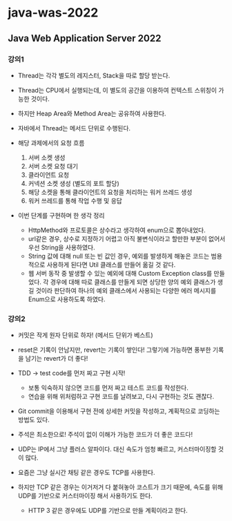 # java-was-2022

## Java Web Application Server 2022

### 강의1
* Thread는 각각 별도의 레지스터, Stack을 따로 할당 받는다.

* Thread는 CPU에서 실행되는데, 이 별도의 공간을 이용하여 컨텍스트 스위칭이 가능한 것이다.

* 하지만 Heap Area와 Method Area는 공유하여 사용한다.

* 자바에서 Thread는 메서드 단위로 수행된다.

* 해당 과제에서의 요청 흐름 
  1. 서버 소켓 생성
  2. 서버 소켓 요청 대기
  3. 클라이언트 요청
  4. 커넥션 소켓 생성 (별도의 포트 할당)
  5. 해당 소켓을 통해 클라이언트의 요청을 처리하는 워커 쓰레드 생성
  6. 워커 쓰레드를 통해 작업 수행 및 응답

* 이번 단계를 구현하며 한 생각 정리
  * HttpMethod와 프로토콜은 상수라고 생각하여 enum으로 뽑아내었다.
  * url같은 경우, 상수로 지정하기 어렵고 아직 불변식이라고 할만한 부분이 없어서 우선 String을 사용하였다.
  * String 값에 대해 null 또는 빈 값인 경우, 예외를 발생하게 해놓은 코드는 범용적으로 사용하게 된다면 Util 클래스를 만들어 옮길 것 같다.
  * 웹 서버 동작 중 발생할 수 있는 예외에 대해 Custom Exception class를 만들었다. 각 경우에 대해 따로 클래스를 만들게 되면 상당한 양의 예외 클래스가 생길 것이라 판단하여 하나의 예외 클래스에서 사용되는 다양한 에러 메시지를 Enum으로 사용하도록 하였다.

### 강의2
* 커밋은 작게 원자 단위로 하자! (메서드 단위가 베스트)

* reset은 기록이 안남지만, revert는 기록이 쌓인다! 그렇기에 가능하면 풍부한 기록을 남기는 revert가 더 좋다!

* TDD -> test code를 먼저 짜고 구현 시작!
  * 보통 익숙하지 않으면 코드를 먼저 짜고 테스트 코드를 작성한다.
  * 연습을 위해 위처럼하고 구현 코드를 날려보고, 다시 구현하는 것도 괜찮다.

* Git commit을 이용해서 구현 전에 상세한 커밋을 작성하고, 계획적으로 코딩하는 방법도 있다.

* 주석은 최소한으로! 주석이 없이 이해가 가능한 코드가 더 좋은 코드다!

* UDP는 IP에서 그냥 플러스 알파이다. 대신 속도가 엄청 빠르고, 커스터마이징할 것이 많다.

* 요즘은 그냥 실시간 채팅 같은 경우도 TCP를 사용한다.

* 하지만 TCP 같은 경우는 이거저거 다 붙혀놓아 코스트가 크기 때문에, 속도를 위해 UDP를 기반으로 커스터마이징 해서 사용하기도 한다.
  * HTTP 3 같은 경우에도 UDP를 기반으로 만들 계획이라고 한다.